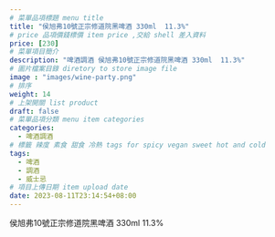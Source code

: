 ```yaml
---
# 菜單品項標題 menu title 
title: "侯旭弗10號正宗修道院黑啤酒 330ml  11.3%"
# price 品項價錢標價 item price ,交給 shell 差入資料
price: [230] 
# 菜單項目簡介 
description: "啤酒調酒 侯旭弗10號正宗修道院黑啤酒 330ml  11.3%"
# 圖片檔案目錄 diretory to store image file
image : "images/wine-party.png"
# 排序
weight: 14 
# 上架開關 list product 
draft: false
# 菜單品項分類 menu item categories 
categories:
  - 啤酒調酒 
# 標籤 辣度 素食 甜食 冷熱 tags for spicy vegan sweet hot and cold 
tags:
  - 啤酒
  - 調酒 
  - 威士忌
# 項目上傳日期 item upload date 
date: 2023-08-11T23:14:54+08:00
---
```


 侯旭弗10號正宗修道院黑啤酒 330ml  11.3%
